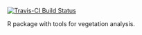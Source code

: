 
<!-- README.md is generated from README.Rmd. Please edit that file -->
[![Travis-CI Build Status](https://travis-ci.org/Pakillo/vegetools.svg?branch=master)](https://travis-ci.org/Pakillo/vegetools)

R package with tools for vegetation analysis.
